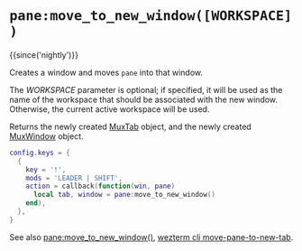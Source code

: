 # `pane:move_to_new_window([WORKSPACE])`

{{since('nightly')}}

Creates a window and moves `pane` into that window.

The *WORKSPACE* parameter is optional; if specified, it will be used
as the name of the workspace that should be associated with the new
window.  Otherwise, the current active workspace will be used.

Returns the newly created [MuxTab](../MuxTab/index.md) object, and the
newly created [MuxWindow](../mux-window/index.md) object.

```lua
config.keys = {
  {
    key = '!',
    mods = 'LEADER | SHIFT',
    action = callback(function(win, pane)
      local tab, window = pane:move_to_new_window()
    end),
  },
}
```

See also [pane:move_to_new_window()](move_to_new_window.md),
[wezterm cli move-pane-to-new-tab](../../../cli/cli/move-pane-to-new-tab.md).


